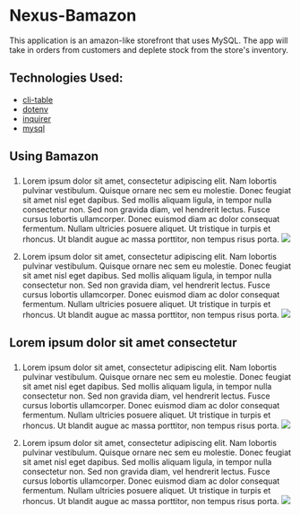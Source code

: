 # Nexus-Bamazon
This application is an amazon-like storefront that uses MySQL. The app will take in orders from customers and deplete stock from the store's inventory.

## Technologies Used:
* [cli-table](https://www.npmjs.com/package/cli-table)
* [dotenv](https://www.npmjs.com/package/dotenv)
* [inquirer](https://www.npmjs.com/package/inquirer)
* [mysql](https://www.npmjs.com/package/mysql)

## Using Bamazon<h3>
 1. Lorem ipsum dolor sit amet, consectetur adipiscing elit. Nam lobortis pulvinar vestibulum. Quisque ornare nec sem eu molestie. Donec feugiat sit amet nisl eget dapibus. Sed mollis aliquam ligula, in tempor nulla consectetur non. Sed non gravida diam, vel hendrerit lectus. Fusce cursus lobortis ullamcorper. Donec euismod diam ac dolor consequat fermentum. Nullam ultricies posuere aliquet. Ut tristique in turpis et rhoncus. Ut blandit augue ac massa porttitor, non tempus risus porta.
  ![](images/#)
  
 2. Lorem ipsum dolor sit amet, consectetur adipiscing elit. Nam lobortis pulvinar vestibulum. Quisque ornare nec sem eu molestie. Donec feugiat sit amet nisl eget dapibus. Sed mollis aliquam ligula, in tempor nulla consectetur non. Sed non gravida diam, vel hendrerit lectus. Fusce cursus lobortis ullamcorper. Donec euismod diam ac dolor consequat fermentum. Nullam ultricies posuere aliquet. Ut tristique in turpis et rhoncus. Ut blandit augue ac massa porttitor, non tempus risus porta.
  ![](images/#)

## Lorem ipsum dolor sit amet consectetur<h3>
 1. Lorem ipsum dolor sit amet, consectetur adipiscing elit. Nam lobortis pulvinar vestibulum. Quisque ornare nec sem eu molestie. Donec feugiat sit amet nisl eget dapibus. Sed mollis aliquam ligula, in tempor nulla consectetur non. Sed non gravida diam, vel hendrerit lectus. Fusce cursus lobortis ullamcorper. Donec euismod diam ac dolor consequat fermentum. Nullam ultricies posuere aliquet. Ut tristique in turpis et rhoncus. Ut blandit augue ac massa porttitor, non tempus risus porta.
  ![](images/#)
  
 2. Lorem ipsum dolor sit amet, consectetur adipiscing elit. Nam lobortis pulvinar vestibulum. Quisque ornare nec sem eu molestie. Donec feugiat sit amet nisl eget dapibus. Sed mollis aliquam ligula, in tempor nulla consectetur non. Sed non gravida diam, vel hendrerit lectus. Fusce cursus lobortis ullamcorper. Donec euismod diam ac dolor consequat fermentum. Nullam ultricies posuere aliquet. Ut tristique in turpis et rhoncus. Ut blandit augue ac massa porttitor, non tempus risus porta.
  ![](images/#)
